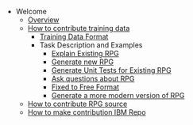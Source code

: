 - Welcome
  - [Overview](./README.md)
  - [How to contribute training data](pages/how_to_contribute_to_AI_training.md)
    - [Training Data Format](pages/expanded_qna_format.md)
    - Task Description and Examples
      - [Explain Existing RPG](pages/task/explain.md)
      - [Generate new RPG](pages/task/prototype.md)
      - [Generate Unit Tests for Existing RPG](pages/task/unittest.md)
      - [Ask questions about RPG](pages/task/chat.md)
      - [Fixed to Free Format](pages/task/fixed_to_free.md)
      - [Generate a more modern version of RPG](pages/task/modernize.md)
  - [How to contribute RPG source](pages/send_RPG_code.md)
  - [How to make contribution IBM Repo](pages/pull_request.md)

